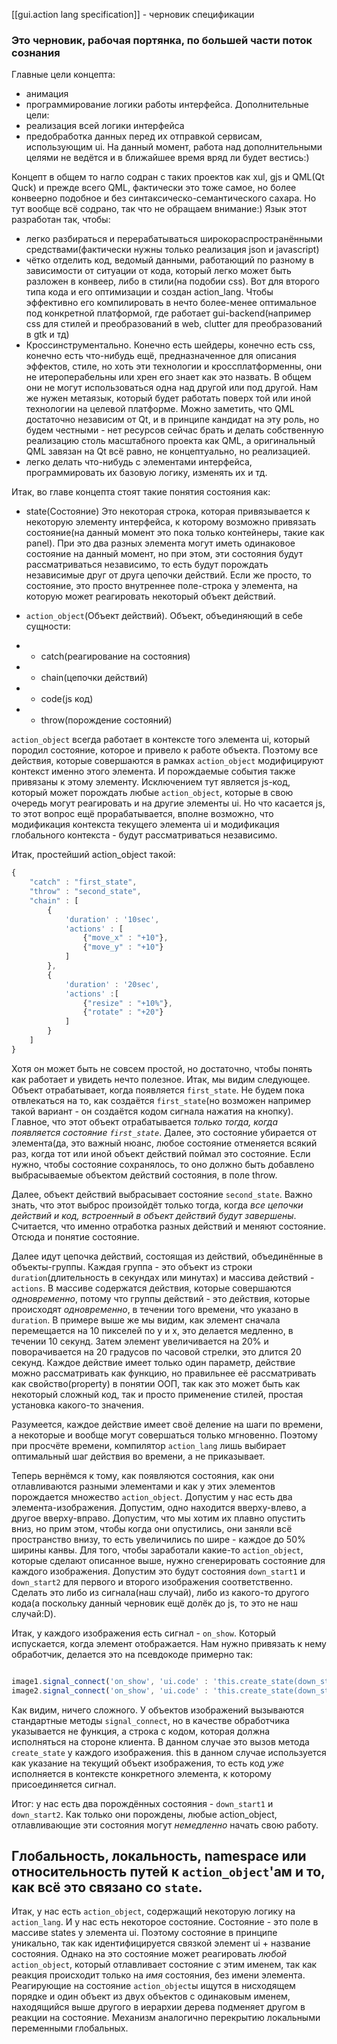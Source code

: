 [[gui.action lang specification]] - черновик спецификации

### Это черновик, рабочая портянка, по большей части поток сознания

Главные цели концепта:

* анимация 
* программирование логики работы интерфейса. 
Дополнительные цели: 
* реализация всей логики интерфейса 
* предобработка данных перед их отправкой сервисам, использующим ui. 
На данный момент, работа над дополнительными целями не ведётся и в ближайшее время вряд ли будет вестись:)

Концепт в общем то нагло содран с таких проектов как xul, gjs и QML(Qt Quck) и прежде всего QML, фактически это тоже самое, но более конвеерно подобное и без синтаксическо-семантического сахара.  Но тут вообще всё содрано, так что не обращаем внимание:)
Язык этот разработан так, чтобы:

* легко разбираться и перерабатываться широкораспространёнными средствами(фактически нужны только реализация json и javascript)
* чётко отделить код, ведомый данными, работающий по разному в зависимости от ситуации от кода, который легко может быть разложен в конвеер, либо в стили(на подобии css). Вот для второго типа кода и его оптимизации и создан action_lang. Чтобы эффективно его компилировать в нечто более-менее оптимальное под конкретной платформой, где работает gui-backend(например css для стилей и преобразований в web, clutter для преобразований в gtk и тд) 
* Кроссинструментально. Конечно есть шейдеры, конечно есть css, конечно есть что-нибудь ещё, предназначенное для описания эффектов, стиле, но хоть эти технологии и кроссплатформенны, они не итероперабельны или хрен его знает как это назвать. В общем они не могут использоваться одна над другой или под другой. Нам же нужен метаязык, который будет работать поверх той или иной технологии на целевой платформе. Можно заметить, что QML достаточно независим от Qt, и в принципе кандидат на эту роль, но будем честными - нет ресурсов сейчас брать и делать собственную реализацию столь масштабного проекта как QML, а оригинальный QML завязан на Qt всё равно, не концептуально, но реализацией.
* легко делать что-нибудь с элементами интерфейса, программировать их базовую логику, изменять их и тд.

Итак, во главе концепта стоят такие понятия состояния как:

* state(Состояние) 
Это некоторая строка, которая привязывается к некоторую элементу интерфейса, к которому возможно привязать состояние(на данный момент это пока только контейнеры, такие как panel). При это два разных элемента могут иметь одинаковое состояние на данный момент, но при этом, эти состояния будут рассматриваться независимо, то есть будут порождать независимые друг от друга цепочки действий. Если же просто, то состояние, это просто внутреннее поле-строка у элемента, на которую может реагировать некоторый объект действий.

* `action_object`(Объект действий).
Объект, объединяющий в себе сущности:

* * catch(реагирование на состояния)
* * chain(цепочки действий)
* * code(js код)
* * throw(порождение состояний)

`action_object` всегда работает в контексте того элемента ui, который породил состояние, которое и привело к работе объекта. Поэтому все действия, которые совершаются в рамках `action_object` модифицируют контекст именно этого элемента. И порождаемые события также привязаны к этому элементу. Исключением тут является js-код, который может порождать любые `action_object`, которые в свою очередь могут реагировать и на другие элементы ui. Но что касается js, то этот вопрос ещё прорабатывается, вполне возможно, что модификация контекста текущего элемента ui и модификация глобального контекста - будут рассматриваться независимо. 

Итак, простейший action_object такой:

```javascript
{
    "catch" : "first_state",
    "throw" : "second_state",
    "chain" : [
        {
            'duration' : '10sec',
            'actions' : [
                {"move_x" : "+10"},
                {"move_y" : "+10"}
            ]
        },
        {
            'duration' : '20sec',
            'actions' :[
                {"resize" : "+10%"},
                {"rotate" : "+20"}
            ]
        }
    ]
}
```

Хотя он может быть не совсем простой, но достаточно, чтобы понять как работает и увидеть нечто полезное.
Итак, мы видим следующее. Объект отрабатывает, когда появляется `first_state`. Не будем пока отвлекаться на то, как создаётся `first_state`(но возможен например такой вариант - он создаётся кодом сигнала нажатия на кнопку). Главное, что этот объект отрабатывается _только тогда, когда появляется состояние `first_state`_. Далее, это состояние убирается от элемента(да, это важный нюанс, любое состояние отменяется всякий раз, когда тот или иной объект действий поймал это состояние. Если нужно, чтобы состояние сохранялось, то оно должно быть добавлено выбрасываемые объектом действий состояния, в поле throw.

Далее, объект действий выбрасывает состояние `second_state`. Важно знать, что этот выброс произойдёт только тогда, когда _все цепочки действий и код, встроенный в объект действий будут завершены_. Считается, что именно отработка разных действий и меняют состояние. Отсюда и понятие состояние.

Далее идут цепочка действий, состоящая из действий, объединённые в объекты-группы. Каждая группа - это объект из строки `duration`(длительность в секундах или минутах) и массива действий - `actions`. В массиве содержатся действия, которые совершаются _одновременно_, потому что группы действий - это действия, которые происходят _одновременно_, в течении того времени, что указано в `duration`. В примере выше же мы видим, как элемент сначала перемещается на 10 пикселей по y и x, это делается медленно, в течении 10 секунд. Затем элемент увеличивается на 20% и поворачивается на 20 градусов по часовой стрелки, это длится 20 секунд.
Каждое действие имеет только один параметр, действие можно рассматривать как функцию, но правильнее её рассматривать как свойство(property) в понятии ООП, так как это может быть как некоторый сложный код, так и просто применение стилей, простая установка какого-то значения. 

Разумеется, каждое действие имеет своё деление на шаги по времени, а некоторые и вообще могут совершаться только мгновенно. Поэтому при просчёте времени, компилятор `action_lang` лишь выбирает оптимальный шаг действия во времени, а не приказывает.

Теперь вернёмся к тому, как появляются состояния, как они отлавливаются разными элементами и как у этих элементов порождается множество `action_object`.
Допустим у нас есть два элемента-изображения. Допустим, одно находится вверху-влево, а другое вверху-вправо. Допустим, что мы хотим их плавно опустить вниз, но прим этом, чтобы когда они опустились, они заняли всё пространство внизу, то есть увеличились по шире - каждое до 50% ширины канвы. Для того, чтобы заработали какие-то `action_object`, которые сделают описанное выше, нужно сгенерировать состояние для каждого изображения. Допустим это будут состояния `down_start1` и `down_start2` для первого и второго изображения соответственно. Сделать это либо из сигнала(наш случай), либо из какого-то другого кода(а поскольку данный черновик ещё долёк до js, то это не наш случай:D).

Итак, у каждого изображения есть сигнал - `on_show`. Который испускается, когда элемент отображается. Нам нужно привязать к нему обработчик, делается это на псевдокоде примерно так:
```javascript

image1.signal_connect('on_show', 'ui.code' : 'this.create_state(down_start1)');
image2.signal_connect('on_show', 'ui.code' : 'this.create_state(down_start2)');

```

Как видим, ничего сложного. У объектов изображений вызываются стандартные методы `signal_connect`, но в качестве обработчика указывается не функция, а строка с кодом, которая должна исполняться на стороне клиента. В данном случае это вызов метода `create_state` у каждого изображения. this в данном случае используется как указание на текущий объект изображения, то есть код _уже_ исполняется в контексте конкретного элемента, к которому присоединяется сигнал.

Итог: у нас есть два порождённых состояния - `down_start1` и `down_start2`. Как только они порождены, любые action_object, отлавливающие эти состояния могут _немедленно_ начать свою работу.

## Глобальность, локальность, namespace или относительность путей к `action_object`'ам и то, как всё это связано со `state`.

Итак, у нас есть `action_object`, содержащий некоторую логику на `action_lang`. И у нас есть некоторое состояние. 
Состояние - это поле в массиве states у элемента ui. Поэтому состояние в принципе уникально, так как идентифицируется связкой элемент ui + название состояния. Однако на это состояние может реагировать _любой_ `action_object`, который отлавливает состояние с этим именем, так как реакция происходит только на _имя_ состояния, без имени элемента. 
Реагирующие на состояние `action_object`ы ищутся в нисходящем порядке и один объект из двух объектов с одинаковым именем, находящийся выше другого в иерархии дерева подменяет другом в реакции на состояние. Механизм аналогично перекрытию локальными переменными глобальных.
